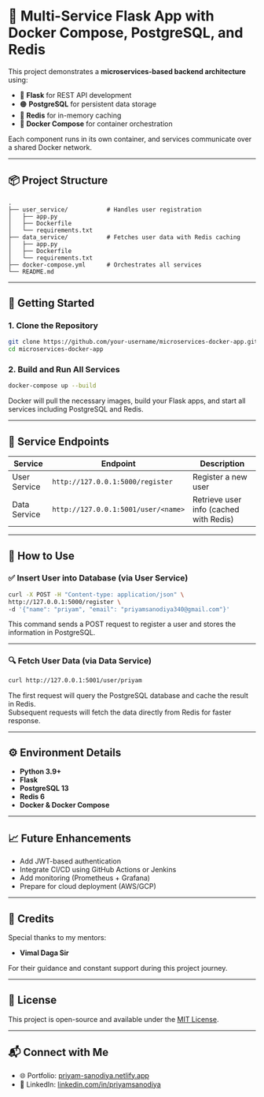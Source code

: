 
# 🐳 Multi-Service Flask App with Docker Compose, PostgreSQL, and Redis

This project demonstrates a **microservices-based backend architecture** using:

- 🔹 **Flask** for REST API development  
- 🟠 **PostgreSQL** for persistent data storage  
- 🔵 **Redis** for in-memory caching  
- 🐳 **Docker Compose** for container orchestration  

Each component runs in its own container, and services communicate over a shared Docker network.

---

## 📦 Project Structure

```
.
├── user_service/           # Handles user registration
│   ├── app.py
│   ├── Dockerfile
│   └── requirements.txt
├── data_service/           # Fetches user data with Redis caching
│   ├── app.py
│   ├── Dockerfile
│   └── requirements.txt
├── docker-compose.yml      # Orchestrates all services
└── README.md
```

---

## 🚀 Getting Started

### 1. Clone the Repository

```bash
git clone https://github.com/your-username/microservices-docker-app.git
cd microservices-docker-app
```

### 2. Build and Run All Services

```bash
docker-compose up --build
```

Docker will pull the necessary images, build your Flask apps, and start all services including PostgreSQL and Redis.

---

## 🔗 Service Endpoints

| Service        | Endpoint                            | Description                          |
|----------------|-------------------------------------|--------------------------------------|
| User Service   | `http://127.0.0.1:5000/register`    | Register a new user                  |
| Data Service   | `http://127.0.0.1:5001/user/<name>` | Retrieve user info (cached with Redis) |

---

## 🧪 How to Use

### ✅ Insert User into Database (via User Service)

```bash
curl -X POST -H "Content-type: application/json" \
http://127.0.0.1:5000/register \
-d '{"name": "priyam", "email": "priyamsanodiya340@gmail.com"}'
```

This command sends a POST request to register a user and stores the information in PostgreSQL.

---

### 🔍 Fetch User Data (via Data Service)

```bash
curl http://127.0.0.1:5001/user/priyam
```

The first request will query the PostgreSQL database and cache the result in Redis.  
Subsequent requests will fetch the data directly from Redis for faster response.

---

## ⚙️ Environment Details

- **Python 3.9+**
- **Flask**
- **PostgreSQL 13**
- **Redis 6**
- **Docker & Docker Compose**

---

## 📈 Future Enhancements

- Add JWT-based authentication
- Integrate CI/CD using GitHub Actions or Jenkins
- Add monitoring (Prometheus + Grafana)
- Prepare for cloud deployment (AWS/GCP)

---

## 🙏 Credits

Special thanks to my mentors:

- **Vimal Daga Sir**


For their guidance and constant support during this project journey.

---

## 📎 License

This project is open-source and available under the [MIT License](LICENSE).

---

## 📬 Connect with Me

- 🌐 Portfolio: [priyam-sanodiya.netlify.app](https://priyam-sanodiya.netlify.app/)
- 💼 LinkedIn: [linkedin.com/in/priyamsanodiya](https://www.linkedin.com/in/priyamsanodiya/)
